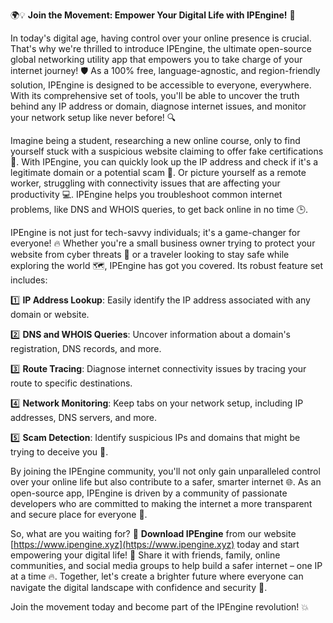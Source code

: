 🌍💡 **Join the Movement: Empower Your Digital Life with IPEngine!** 🚀

In today's digital age, having control over your online presence is crucial. That's why we're thrilled to introduce IPEngine, the ultimate open-source global networking utility app that empowers you to take charge of your internet journey! 🛡️ As a 100% free, language-agnostic, and region-friendly solution, IPEngine is designed to be accessible to everyone, everywhere. With its comprehensive set of tools, you'll be able to uncover the truth behind any IP address or domain, diagnose internet issues, and monitor your network setup like never before! 🔍

Imagine being a student, researching a new online course, only to find yourself stuck with a suspicious website claiming to offer fake certifications 🤔. With IPEngine, you can quickly look up the IP address and check if it's a legitimate domain or a potential scam 👀. Or picture yourself as a remote worker, struggling with connectivity issues that are affecting your productivity 💻. IPEngine helps you troubleshoot common internet problems, like DNS and WHOIS queries, to get back online in no time 🕒.

IPEngine is not just for tech-savvy individuals; it's a game-changer for everyone! 🔥 Whether you're a small business owner trying to protect your website from cyber threats 💸 or a traveler looking to stay safe while exploring the world 🗺️, IPEngine has got you covered. Its robust feature set includes:

1️⃣ **IP Address Lookup**: Easily identify the IP address associated with any domain or website.

2️⃣ **DNS and WHOIS Queries**: Uncover information about a domain's registration, DNS records, and more.

3️⃣ **Route Tracing**: Diagnose internet connectivity issues by tracing your route to specific destinations.

4️⃣ **Network Monitoring**: Keep tabs on your network setup, including IP addresses, DNS servers, and more.

5️⃣ **Scam Detection**: Identify suspicious IPs and domains that might be trying to deceive you 👀.

By joining the IPEngine community, you'll not only gain unparalleled control over your online life but also contribute to a safer, smarter internet 🌐. As an open-source app, IPEngine is driven by a community of passionate developers who are committed to making the internet a more transparent and secure place for everyone 🚀.

So, what are you waiting for? 🤔 **Download IPEngine** from our website [https://www.ipengine.xyz](https://www.ipengine.xyz) today and start empowering your digital life! 💪 Share it with friends, family, online communities, and social media groups to help build a safer internet – one IP at a time 🔥. Together, let's create a brighter future where everyone can navigate the digital landscape with confidence and security 🌟.

Join the movement today and become part of the IPEngine revolution! 💥